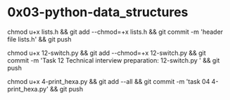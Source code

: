 # 0x03-python-data_structures

chmod u+x lists.h && git add --chmod=+x lists.h && git commit -m 'header file lists.h' && git push


chmod u+x 12-switch.py  && git add --chmod=+x 12-switch.py  && git commit -m 'Task 12  Technical interview preparation: 12-switch.py ' && git push

chmod u+x 4-print_hexa.py && git add --all && git commit -m 'task 04 4-print_hexa.py' && git push
